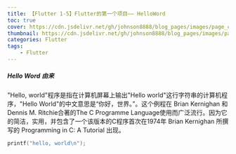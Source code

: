 ```yaml
---
title: 【Flutter 1-5】Flutter的第一个项目—— HelloWord
toc: true
cover: https://cdn.jsdelivr.net/gh/johnson8888/blog_pages/images/page_conver_flutter_blue.jpeg
thumbnail: https://cdn.jsdelivr.net/gh/johnson8888/blog_pages/images/page_conver_flutter_blue.jpeg
categories: Flutter
tags:
    - Flutter
---
```


##### **Hello Word 由来**
"Hello, world"程序是指在计算机屏幕上输出"Hello world"这行字符串的计算机程序，"Hello World"的中文意思是“你好，世界。”。这个例程在 Brian Kernighan 和 Dennis M. Ritchie合著的The C Programme Language使用而广泛流行。因为它的简洁，实用，并包含了一个该版本的C程序首次在1974年 Brian Kernighan 所撰写的 Programming in C: A Tutorial 出现。
``` c
printf("hello, world\n");
```
<!--more-->
